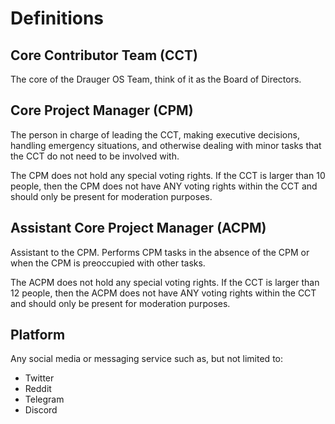 # Definitions
## Core Contributor Team (CCT)
The core of the Drauger OS Team, think of it as the Board of Directors.

## Core Project Manager (CPM)
The person in charge of leading the CCT, making executive decisions, handling emergency situations, and otherwise dealing with minor tasks that the CCT do not need to be involved with.

The CPM does not hold any special voting rights. If the CCT is larger than 10 people, then the CPM does not have ANY voting rights within the CCT and should only be present for moderation purposes.

## Assistant Core Project Manager (ACPM)
Assistant to the CPM. Performs CPM tasks in the absence of the CPM or when the CPM is preoccupied with other tasks.

The ACPM does not hold any special voting rights. If the CCT is larger than 12 people, then the ACPM does not have ANY voting rights within the CCT and should only be present for moderation purposes.

## Platform
Any social media or messaging service such as, but not limited to:
* Twitter
* Reddit
* Telegram
* Discord